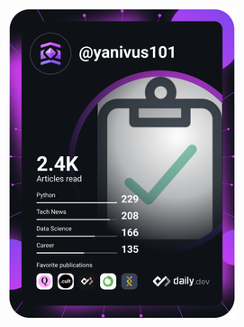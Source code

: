 

<!--
**yanivus/yanivus** is a ✨ _special_ ✨ repository because its `README.md` (this file) appears on your GitHub profile.

Here are some ideas to get you started:

- 🔭 I’m currently working on ...
- 🌱 I’m currently learning ...
- 👯 I’m looking to collaborate on ...
- 🤔 I’m looking for help with ...
- 💬 Ask me about ...
- 📫 How to reach me: ...
- 😄 Pronouns: ...
- ⚡ Fun fact: ...
-->


<a href="https://app.daily.dev/yanivus101"><img src="https://github.com/yanivus/yanivus/blob/881d986cf3248cf3958f0acb91eaf1e17e054839/devcard.svg" width="400" alt="Suvinay Sinha's Dev Card"/></a>

